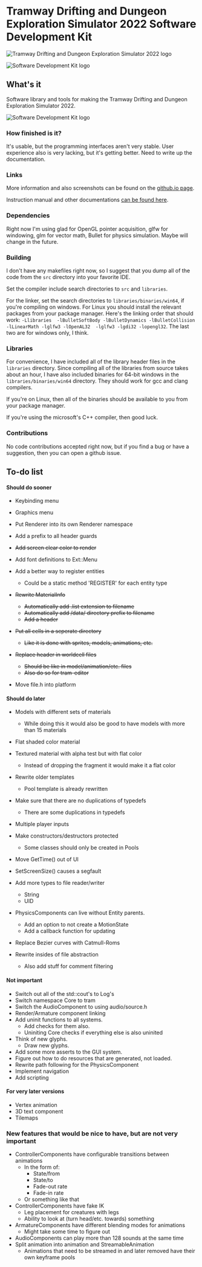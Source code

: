 # Tramway Drifting and Dungeon Exploration Simulator 2022 Software Development Kit

![Tramway Drifting and Dungeon Exploration Simulator 2022 logo](/docs/logo.gif)

![Software Development Kit logo](/docs/devkit.gif)

## What's it

Software library and tools for making the Tramway Drifting and Dungeon Exploration Simulator 2022.

![Software Development Kit logo](/docs/screen11.png)

### How finished is it?

It's usable, but the programming interfaces aren't very stable. User experience also is very lacking, but it's getting better. Need to write up the documentation.

### Links

More information and also screenshots can be found on the [github.io page](https://racenis.github.io/tram-sdk/). 

Instruction manual and other documentations [can be found here](https://racenis.github.io/tram-sdk/manual/). 

### Dependencies
Right now I'm using glad for OpenGL pointer acquisition, glfw for windowing, glm for vector math, Bullet for physics simulation. Maybe will change in the future.

### Building
I don't have any makefiles right now, so I suggest that you dump all of the code from the `src` directory into your favorite IDE.

Set the compiler include search directories to `src` and `libraries`.

For the linker, set the search directories to `libraries/binaries/win64`, if you're compiling on windows. For Linux you should install the relevant packages from your package manager. Here's the linking order that should work: `-Llibraries  -lBulletSoftBody -lBulletDynamics -lBulletCollision -lLinearMath -lglfw3 -lOpenAL32  -lglfw3 -lgdi32 -lopengl32`. The last two are for windows only, I think.

### Libraries
For convenience, I have included all of the library header files in the `libraries` directory. Since compiling all of the libraries from source takes about an hour, I have also included binaries for 64-bit windows in the `libraries/binaries/win64` directory. They should work for gcc and clang compilers.

If you're on Linux, then all of the binaries should be available to you from your package manager.

If you're using the microsoft's C++ compiler, then good luck.

### Contributions
No code contributions accepted right now, but if you find a bug or have a suggestion, then you can open a github issue.

## To-do list

#### Should do sooner
- Keybinding menu
- Graphics menu

- Put Renderer into its own Renderer namespace
- Add a prefix to all header guards
- ~~Add screen clear color to render~~
- Add font definitions to Ext::Menu
- Add a better way to register entities
	- Could be a static method 'REGISTER' for each entity type
- ~~Rewrite MaterialInfo~~
	- ~~Automatically add .list extension to filename~~
	- ~~Automatically add /data/ directory prefix to filename~~
	- ~~Add a header~~
- ~~Put all cells in a seperate directory~~
	- ~~Like it is done with sprites, models, animations, etc.~~
- ~~Replace header in worldcell files~~
	- ~~Should be like in model/animation/etc. files~~
	- ~~Also do so for tram-editor~~
- Move file.h into platform
	

#### Should do later
- Models with different sets of materials
	- While doing this it would also be good to have models with more than 15 materials
- Flat shaded color material
- Textured material with alpha test but with flat color
	- Instead of dropping the fragment it would make it a flat color
- Rewrite older templates
	- Pool template is already rewritten
- Make sure that there are no duplications of typedefs
	- There are some duplications in typedefs
- Multiple player inputs
- Make constructors/destructors protected
	- Some classes should only be created in Pools
- Move GetTime() out of UI
- SetScreenSize() causes a segfault
- Add more types to file reader/writer
	- String
	- UID
- PhysicsComponents can live without Entity parents.
	- Add an option to not create a MotionState
	- Add a callback function for updating

- Replace Bezier curves with Catmull-Roms
- Rewrite insides of file abstraction
	- Also add stuff for comment filtering

#### Not important
- Switch out all of the std::cout's to Log's
- Switch namespace Core to tram
- Switch the AudioComponent to using audio/source.h
- Render/Armature component linking
- Add uninit functions to all systems.
	- Add checks for them also.
	- Uniniting Core checks if everything else is also uninited
- Think of new glyphs.
	- Draw new glyphs.
- Add some more asserts to the GUI system.
- Figure out how to do resources that are generated, not loaded.
- Rewrite path following for the PhysicsComponent
- Implement navigation
- Add scripting

#### For very later versions
- Vertex animation
- 3D text component
- Tilemaps

### New features that would be nice to have, but are not very important
- ControllerComponents have configurable transitions between animations
	- In the form of:
		- State/from
		- State/to
		- Fade-out rate
		- Fade-in rate
	- Or something like that
- ControllerComponents have fake IK
	- Leg placement for creatures with legs
	- Ability to look at (turn head/etc. towards) something
- ArmatureComponents have different blending modes for animations
	- Might take some time to figure out
- AudioComponents can play more than 128 sounds at the same time
- Split animation into animation and StreamableAnimation
	- Animations that need to be streamed in and later removed have their own keyframe pools